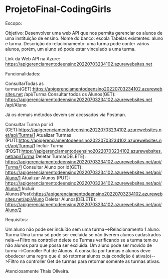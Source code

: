 # ProjetoFinal-CodingGirls

Escopo:

Objetivo: Desenvolver uma web API que nos permita gerenciar os alunos de uma instituição de ensino.
Nome do banco: escola
Tabelas existentes: aluno e turma.
Descrição do relacionamento: uma turma pode conter vários alunos, porém, um aluno só pode estar vinculado a uma turma. 

Link da Web API na Azure: https://apigerenciamentodeensino20220703234102.azurewebsites.net

Funcionalidades:

ConsultarTodas as turmas(GET):https://apigerenciamentodeensino20220703234102.azurewebsites.net /api/Turma
Consultar todos os Alunos(GET): https://apigerenciamentodeensino20220703234102.azurewebsites.net /api/Aluno

Já os demais métodos devem ser acessados via Postman.

Consultar Turma por id (GET):https://apigerenciamentodeensino20220703234102.azurewebsites.net/api/Turma/1
Atualizar Turmas (PUT):https://apigerenciamentodeensino20220703234102.azurewebsites.net/api/Turma/1
Incluir Turma (POST):https://apigerenciamentodeensino20220703234102.azurewebsites.net/api/Turma
Deletar Turma(DELETE): https://apigerenciamentodeensino20220703234102.azurewebsites.net/api/Turma/1
Consultar Aluno por id(GET): https://apigerenciamentodeensino20220703234102.azurewebsites.net/api/Aluno/1
Atualizar Alunos (PUT): https://apigerenciamentodeensino20220703234102.azurewebsites.net/api/Aluno/1
Incluir Alunos(Post):https://apigerenciamentodeensino20220703234102.azurewebsites.net/api/Aluno
Deletar Alunos(DELETE): https://apigerenciamentodeensino20220703234102.azurewebsites.net/api/Aluno/2

Requisitos:

Um aluno não pode ser incluído sem uma turma-->Relacionamento 1 aluno: 1turma
Uma turma só pode ser excluída se não tiverem alunos cadastrados nela-->Filtro na controller delete de Turmas verificando se a turma tem ou não alunos para que possa ser excluida.
Um aluno pode ser movido de turma-->Conroller Put de Alunos.
A consulta por turmas e alunos deve obedecer uma regra que é: só retornar alunos cuja condição é ativa(o)-->Filtro na controller Get de turmas para retornar somente as turmas ativas.

Atenciosamente Thaís Oliveira.
